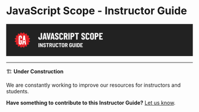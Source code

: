 # JavaScript Scope - Instructor Guide

![Hero image](./assets/hero-instructor-guide.png)

---

🏗️ **Under Construction**

We are constantly working to improve our resources for instructors and students.

**Have something to contribute to this Instructor Guide?** [Let us know](https://ga.co/curriculum-feedback).
